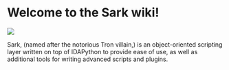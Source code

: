 # Welcome to the Sark wiki!

![](https://github.com/tmr232/Sark/blob/media-only/media/sark-pacman_small.jpg)

Sark, (named after the notorious Tron villain,) is an object-oriented scripting layer written on top of IDAPython to provide ease of use, as well as additional tools for writing advanced scripts and plugins.